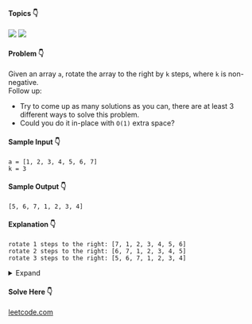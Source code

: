 #### Topics :point_down:
![](https://img.shields.io/badge/-array-wheat) 
![](https://img.shields.io/badge/-two--pointer-wheat)

#### Problem :point_down:
Given an array `a`, rotate the array to the right by `k` steps, where `k` is non-negative.  
Follow up:
- Try to come up as many solutions as you can, there are at least 3 different ways to solve this problem.
- Could you do it in-place with `O(1)` extra space?

#### Sample Input :point_down:
```
a = [1, 2, 3, 4, 5, 6, 7]
k = 3
```
#### Sample Output :point_down:
```
[5, 6, 7, 1, 2, 3, 4]
```
#### Explanation :point_down:
```
rotate 1 steps to the right: [7, 1, 2, 3, 4, 5, 6]
rotate 2 steps to the right: [6, 7, 1, 2, 3, 4, 5]
rotate 3 steps to the right: [5, 6, 7, 1, 2, 3, 4]
```
<details>
<summary>Expand</summary>

#### Python :point_down:
```py
def solve(a, k):
    k = k % len(a)

    # reverse a[0:len(a)]
    i, j = 0, len(a)-1        
    while i < j:
        a[i], a[j] = a[j], a[i]
        i += 1
        j -= 1

    # reverse a[0:k]
    i, j = 0, k-1        
    while i < j:
        a[i], a[j] = a[j], a[i]
        i += 1
        j -= 1

    # reverse a[k:len(a)]
    i, j = k, len(a)-1        
    while i < j:
        a[i], a[j] = a[j], a[i]
        i += 1
        j -= 1
```  
#### Time Complexity :point_down:
```
O(n)
```
#### Space Complexity :point_down:
```
O(1)
```
</details>

#### Solve Here :point_down:
[leetcode.com](https://leetcode.com/problems/rotate-array/)
